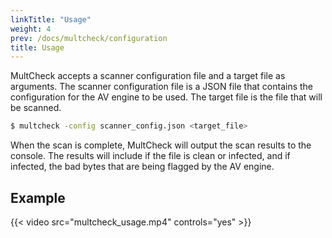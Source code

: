 ```yaml
---
linkTitle: "Usage"
weight: 4
prev: /docs/multcheck/configuration
title: Usage
---
```


MultCheck accepts a scanner configuration file and a target file as arguments. The scanner configuration file is a JSON file that contains the configuration for the AV engine to be used. The target file is the file that will be scanned.

```bash
$ multcheck -config scanner_config.json <target_file>
```

When the scan is complete, MultCheck will output the scan results to the console. The results will include if the file is clean or infected, and if infected, the bad bytes that are being flagged by the AV engine.

## Example

{{< video src="multcheck_usage.mp4" controls="yes" >}}